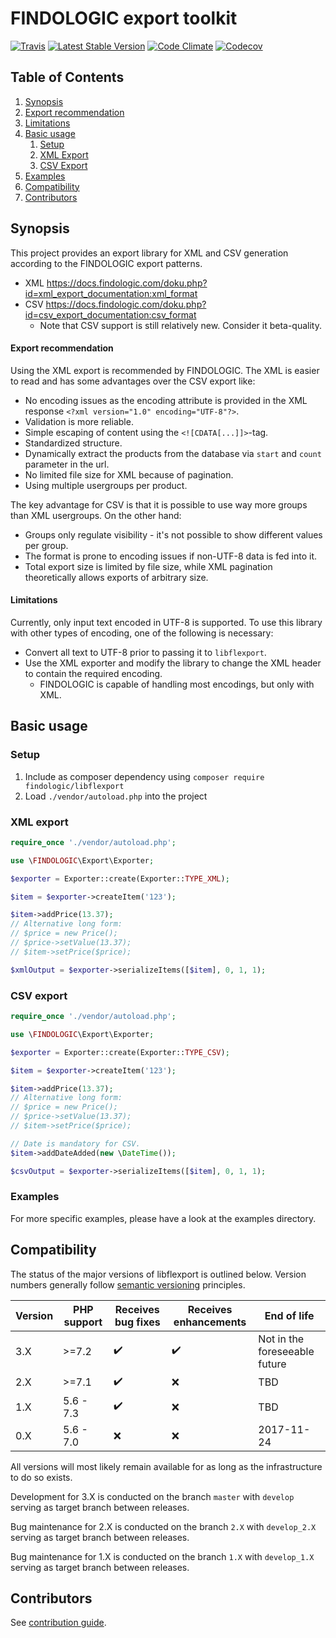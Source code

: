 # FINDOLOGIC export toolkit

[![Travis](https://img.shields.io/travis/findologic/libflexport.svg)](https://travis-ci.org/findologic/libflexport)
[![Latest Stable Version](https://poser.pugx.org/findologic/libflexport/v/stable)](https://packagist.org/packages/findologic/libflexport)
[![Code Climate](https://codeclimate.com/github/findologic/libflexport.svg)](https://codeclimate.com/github/findologic/libflexport)
[![Codecov](https://codecov.io/gh/findologic/libflexport/branch/develop/graph/badge.svg)](https://codecov.io/gh/findologic/libflexport)

## Table of Contents

1. [Synopsis](#synopsis)
2. [Export recommendation](#export-recommendation)
3. [Limitations](#limitations)
4. [Basic usage](#basic-usage)
    1. [Setup](#setup)
    2. [XML Export](#xml-export)
    3. [CSV Export](#csv-export)
5. [Examples](#examples)
6. [Compatibility](#compatibility)
7. [Contributors](#contributors)

## Synopsis

This project provides an export library for XML and CSV generation according to the FINDOLOGIC export patterns.
* XML <https://docs.findologic.com/doku.php?id=xml_export_documentation:xml_format>
* CSV <https://docs.findologic.com/doku.php?id=csv_export_documentation:csv_format>
  * Note that CSV support is still relatively new. Consider it beta-quality.

#### Export recommendation

Using the XML export is recommended by FINDOLOGIC. The XML is easier to read and has some advantages over the CSV export like:

* No encoding issues as the encoding attribute is provided in the XML response `<?xml version="1.0" encoding="UTF-8"?>`.
* Validation is more reliable.
* Simple escaping of content using the `<![CDATA[...]]>`-tag.
* Standardized structure.
* Dynamically extract the products from the database via `start` and `count` parameter in the url.
* No limited file size for XML because of pagination.
* Using multiple usergroups per product.

The key advantage for CSV is that it is possible to use way more groups than XML usergroups. On the other hand:

* Groups only regulate visibility - it's not possible to show different values per group.
* The format is prone to encoding issues if non-UTF-8 data is fed into it.
* Total export size is limited by file size, while XML pagination theoretically allows exports of arbitrary size. 

#### Limitations

Currently, only input text encoded in UTF-8 is supported. To use this library with other types of encoding, one of the
following is necessary:

* Convert all text to UTF-8 prior to passing it to `libflexport`.
* Use the XML exporter and modify the library to change the XML header to contain the required encoding.
  * FINDOLOGIC is capable of handling most encodings, but only with XML.

## Basic usage

### Setup

1. Include as composer dependency using `composer require findologic/libflexport`
2. Load `./vendor/autoload.php` into the project

### XML export

```php
require_once './vendor/autoload.php';

use \FINDOLOGIC\Export\Exporter;

$exporter = Exporter::create(Exporter::TYPE_XML);

$item = $exporter->createItem('123');

$item->addPrice(13.37);
// Alternative long form:
// $price = new Price();
// $price->setValue(13.37);
// $item->setPrice($price);

$xmlOutput = $exporter->serializeItems([$item], 0, 1, 1);
```

### CSV export

```php
require_once './vendor/autoload.php';

use \FINDOLOGIC\Export\Exporter;

$exporter = Exporter::create(Exporter::TYPE_CSV);

$item = $exporter->createItem('123');

$item->addPrice(13.37);
// Alternative long form:
// $price = new Price();
// $price->setValue(13.37);
// $item->setPrice($price);

// Date is mandatory for CSV.
$item->addDateAdded(new \DateTime());

$csvOutput = $exporter->serializeItems([$item], 0, 1, 1);
```

### Examples

For more specific examples, please have a look at the examples directory.

## Compatibility

The status of the major versions of libflexport is outlined below. Version numbers generally follow
[semantic versioning](https://semver.org/) principles.

| Version | PHP support | Receives bug fixes | Receives enhancements | End of life                   |
|---------|-------------|--------------------|-----------------------|-------------------------------|
| 3.X     | \>=7.2      | :heavy_check_mark: | :heavy_check_mark:    | Not in the foreseeable future |
| 2.X     | \>=7.1      | :heavy_check_mark: | :x:                   | TBD                           |
| 1.X     | 5.6 - 7.3   | :heavy_check_mark: | :x:                   | TBD                           |
| 0.X     | 5.6 - 7.0   | :x:                | :x:                   | 2017-11-24                    |

All versions will most likely remain available for as long as the infrastructure to do so exists.

Development for 3.X is conducted on the branch `master` with `develop` serving as target branch between releases.

Bug maintenance for 2.X is conducted on the branch `2.X` with `develop_2.X` serving as target branch between
releases.

Bug maintenance for 1.X is conducted on the branch `1.X` with `develop_1.X` serving as target branch between
releases.

## Contributors

See [contribution guide](CONTRIBUTING.md).

